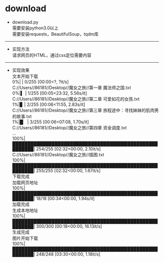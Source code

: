 # download
* download.py  
需要安装python3.0以上  
需要安装requests，BeautifulSoup，tqdm库
* * *
* 实现方法  
请求网页的HTML，通过css定位需要内容
* * *
* 实现效果  
文本开始下载  
  0%|                                                       | 0/255 [00:00<?, ?it/s]  
  C://Users//86181//Desktop//魔女之旅//第一章 魔法师之国.txt  
  0%|▍                                                     | 1/255 [00:05<23:32,  5.56s/it]  
  C://Users//86181//Desktop//魔女之旅//第二章 可爱如花的女孩.txt  
  1%|▊                                                     | 2/255 [00:06<11:55,  2.83s/it]  
  C://Users//86181//Desktop//魔女之旅//第三章 旅程途中：寻找妹妹的肌肉男的故事.txt  
  1%|█▏                                                    | 3/255 [00:06<07:08,  1.70s/it]  
  C://Users//86181//Desktop//魔女之旅//第四章 资金调度.txt  
  ...  
100%|███████████████████████████████████████████████████████| 254/255 [02:32<00:00,  2.10it/s]  
C://Users//86181//Desktop//魔女之旅//插图.txt  
100%|███████████████████████████████████████████████████████| 255/255 [02:32<00:00,  1.67it/s]  
下载完成  
加载网页地址  
100%|███████████████████████████████████████████████████████| 18/18 [00:34<00:00,  1.94s/it]  
加载完成  
生成本地地址  
100%|███████████████████████████████████████████████████████| 300/300 [00:18<00:00, 16.13it/s]  
生成完成  
图片开始下载  
100%|███████████████████████████████████████████████████████| 248/248 [03:30<00:00,  1.18it/s]  
